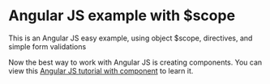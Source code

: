 # Angular JS example with $scope

This is an Angular JS easy example, using object $scope, directives, and simple form validations

Now the best way to work with Angular JS is creating components.
You can view this [Angular JS tutorial with component](https://docs.angularjs.org/tutorial/step_03 "Angular JS with components") to learn it.
